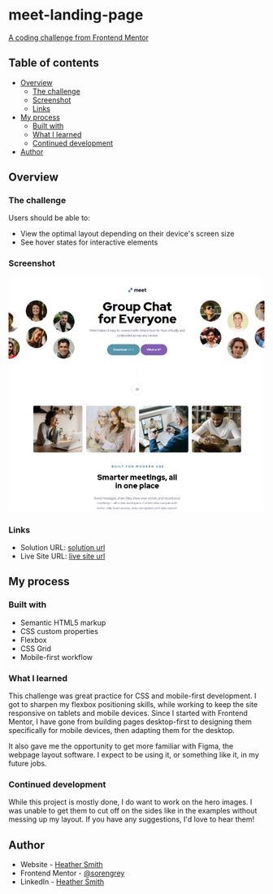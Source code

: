 # meet-landing-page
[A coding challenge from Frontend Mentor](https://www.frontendmentor.io/challenges/meet-landing-page-rbTDS6OUR/hub/meet-landing-page-PRuqKlnzo)


## Table of contents

- [Overview](#overview)
  - [The challenge](#the-challenge)
  - [Screenshot](#screenshot)
  - [Links](#links)
- [My process](#my-process)
  - [Built with](#built-with)
  - [What I learned](#what-i-learned)
  - [Continued development](#continued-development)
- [Author](#author)

## Overview

### The challenge

Users should be able to:

- View the optimal layout depending on their device's screen size
- See hover states for interactive elements

### Screenshot

![a screenshot of meet's front page](./assets/screenshot.png?raw=true)

### Links

- Solution URL: [solution url](https://www.frontendmentor.io/solutions/html-css-google-fonts-hZit-6De4)
- Live Site URL: [live site url](https://sorengrey.github.io/meet-landing-page/)

## My process

### Built with

- Semantic HTML5 markup
- CSS custom properties
- Flexbox
- CSS Grid
- Mobile-first workflow

### What I learned

This challenge was great practice for CSS and mobile-first development. I got to sharpen my flexbox positioning skills, while working to keep the site responsive on tablets and mobile devices. Since I started with Frontend Mentor, I have gone from building pages desktop-first to designing them specifically for mobile devices, then adapting them for the desktop.

It also gave me the opportunity to get more familiar with Figma, the webpage layout software. I expect to be using it, or something like it, in my future jobs.


### Continued development

While this project is mostly done, I do want to work on the hero images. I was unable to get them to cut off on the sides like in the examples without messing up my layout. If you have any suggestions, I'd love to hear them!



## Author

- Website - [Heather Smith](https://sorengrey.github.io/current-portfolio/)
- Frontend Mentor - [@sorengrey](https://www.frontendmentor.io/profile/sorengrey)
- LinkedIn - [Heather Smith](https://www.linkedin.com/in/heathersmith17/)